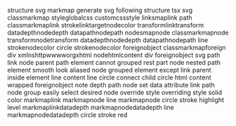 structure svg markmap generate svg following structure tsx svg classmarkmap styleglobalcss customcssstyle linksmaplink path classmarkmaplink strokelinktargetnodecolor transformlinktransform datadepthnodedepth datapathnodepath nodesmapnode classmarkmapnode transformnodetransform datadepthnodedepth datapathnodepath line strokenodecolor circle strokenodecolor foreignobject classmarkmapforeign div xmlnshttpwwwworgxhtml nodehtmlcontent div foreignobject svg path link node parent path element cannot grouped rest part node nested path element smooth look aliased node grouped element except link parent inside element line content line circle connect child circle html content wrapped foreignobject note depth path node set data attribute link path node group easily select desired node override style overriding style solid color markmaplink markmapnode line markmapnode circle stroke highlight level markmaplinkdatadepth markmapnodedatadepth line markmapnodedatadepth circle stroke red